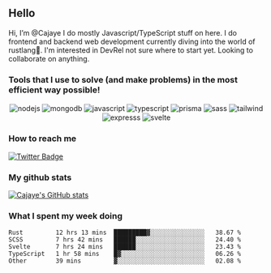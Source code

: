 ## Hello

<p>
  Hi, I’m @Cajaye I do mostly Javascript/TypeScript stuff on here. I do frontend and backend web development currently diving into the world of rustlang🦀. 
  I'm interested in DevRel not sure where to start yet. Looking to collaborate on anything.
</p>

### Tools that I use to solve (and make problems) in the most efficient way possible!

<p align="center">
<img align="center" src="https://img.shields.io/badge/Node.js-43853D?style=for-the-badge&logo=node.js&logoColor=white" alt="nodejs"/>
<img align="center" src="https://img.shields.io/badge/MongoDB-4EA94B?style=for-the-badge&logo=mongodb&logoColor=white" alt="mongodb"/>
<img align="center" src="https://img.shields.io/badge/JavaScript-F7DF1E?style=for-the-badge&logo=javascript&logoColor=black" alt="javascript"/>
<img align="center" src="https://img.shields.io/badge/TypeScript-007ACC?style=for-the-badge&logo=typescript&logoColor=white" alt="typescript"/>
<img align="center" src="https://img.shields.io/badge/Prisma-3982CE?style=for-the-badge&logo=Prisma&logoColor=white" alt="prisma"/>
<img align="center" src="https://img.shields.io/badge/Sass-CC6699?style=for-the-badge&logo=sass&logoColor=white" alt="sass"/>
<img align="center" src="https://img.shields.io/badge/Tailwind_CSS-38B2AC?style=for-the-badge&logo=tailwind-css&logoColor=white" alt="tailwind"/>
<img align="center" src="https://img.shields.io/badge/Express.js-404D59?style=for-the-badge" alt="expresss"/>
<img align="center" src="https://img.shields.io/badge/Svelte-4A4A55?style=for-the-badge&logo=svelte&logoColor=FF3E00" alt="svelte"/>
</p>


### How to reach me

[![Twitter Badge](https://img.shields.io/badge/Twitter-1DA1F2?style=for-the-badge&logo=twitter&logoColor=white)](https://twitter.com/thecreatorcaj)

### My github stats

[![Cajaye's GitHub stats](https://github-readme-stats.vercel.app/api?username=Cajaye)](https://github.com/Cajaye/github-readme-stats)

### What I spent my week doing

<!--START_SECTION:waka-->
```text
Rust         12 hrs 13 mins  █████████▓░░░░░░░░░░░░░░░   38.67 % 
SCSS         7 hrs 42 mins   ██████░░░░░░░░░░░░░░░░░░░   24.40 % 
Svelte       7 hrs 24 mins   ██████░░░░░░░░░░░░░░░░░░░   23.43 % 
TypeScript   1 hr 58 mins    █▓░░░░░░░░░░░░░░░░░░░░░░░   06.26 % 
Other        39 mins         ▓░░░░░░░░░░░░░░░░░░░░░░░░   02.08 % 
```
<!--END_SECTION:waka-->



